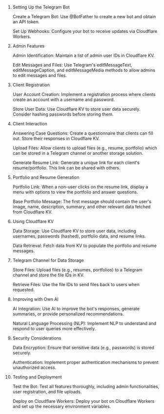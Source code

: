 1. Setting Up the Telegram Bot

    Create a Telegram Bot: Use @BotFather to create a new bot and obtain an API token.

    Set Up Webhooks: Configure your bot to receive updates via Cloudflare Workers.

2. Admin Features

    Admin Identification: Maintain a list of admin user IDs in Cloudflare KV.

    Edit Messages and Files: Use Telegram's editMessageText, editMessageCaption, and editMessageMedia methods to allow admins to edit messages and files.

3. Client Registration

    User Account Creation: Implement a registration process where clients create an account with a username and password.

    Store User Data: Use Cloudflare KV to store user data securely. Consider hashing passwords before storing them.

4. Client Interaction

    Answering Case Questions: Create a questionnaire that clients can fill out. Store their responses in Cloudflare KV.

    Upload Files: Allow clients to upload files (e.g., resume, portfolio) which can be stored in a Telegram channel or another storage solution.

    Generate Resume Link: Generate a unique link for each client's resume/portfolio. This link can be shared with others.

5. Portfolio and Resume Generation

    Portfolio Link: When a non-user clicks on the resume link, display a menu with options to view the portfolio and answer questions.

    Base Portfolio Message: The first message should contain the user's image, name, description, summary, and other relevant data fetched from Cloudflare KV.

6. Using Cloudflare KV

    Data Storage: Use Cloudflare KV to store user data, including usernames, passwords (hashed), portfolio data, and resume links.

    Data Retrieval: Fetch data from KV to populate the portfolio and resume messages.

7. Telegram Channel for Data Storage

    Store Files: Upload files (e.g., resumes, portfolios) to a Telegram channel and store the file IDs in KV.

    Retrieve Files: Use the file IDs to send files back to users when requested.

8. Improving with Own AI

    AI Integration: Use AI to improve the bot's responses, generate summaries, or provide personalized recommendations.

    Natural Language Processing (NLP): Implement NLP to understand and respond to user queries more effectively.

9. Security Considerations

    Data Encryption: Ensure that sensitive data (e.g., passwords) is stored securely.

    Authentication: Implement proper authentication mechanisms to prevent unauthorized access.

10. Testing and Deployment

    Test the Bot: Test all features thoroughly, including admin functionalities, user registration, and file uploads.

    Deploy on Cloudflare Workers: Deploy your bot on Cloudflare Workers and set up the necessary environment variables.